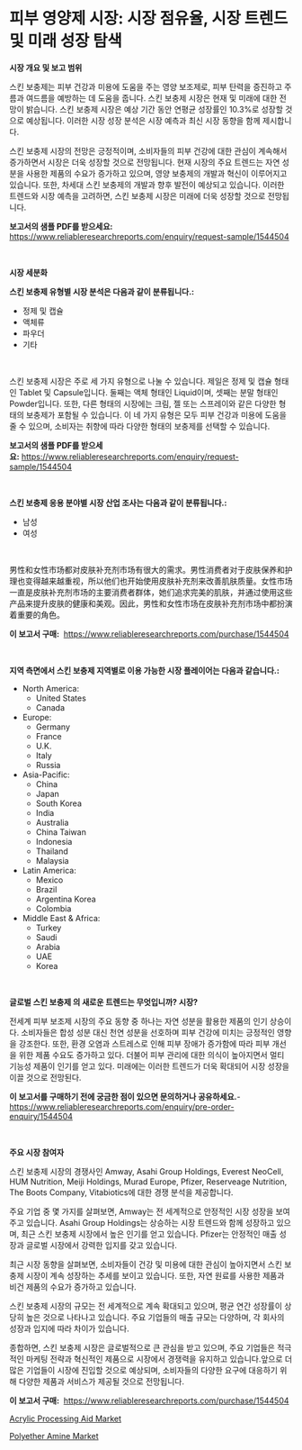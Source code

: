 <p><h1>피부 영양제 시장: 시장 점유율, 시장 트렌드 및 미래 성장 탐색</h1></p><p><strong>시장 개요 및 보고 범위</strong></p>
<p><p>스킨 보충제는 피부 건강과 미용에 도움을 주는 영양 보조제로, 피부 탄력을 증진하고 주름과 여드름을 예방하는 데 도움을 줍니다. 스킨 보충제 시장은 현재 및 미래에 대한 전망이 밝습니다. 스킨 보충제 시장은 예상 기간 동안 연평균 성장률인 10.3%로 성장할 것으로 예상됩니다. 이러한 시장 성장 분석은 시장 예측과 최신 시장 동향을 함께 제시합니다. </p><p>스킨 보충제 시장의 전망은 긍정적이며, 소비자들의 피부 건강에 대한 관심이 계속해서 증가하면서 시장은 더욱 성장할 것으로 전망됩니다. 현재 시장의 주요 트렌드는 자연 성분을 사용한 제품의 수요가 증가하고 있으며, 영양 보충제의 개발과 혁신이 이루어지고 있습니다. 또한, 차세대 스킨 보충제의 개발과 향후 발전이 예상되고 있습니다. 이러한 트렌드와 시장 예측을 고려하면, 스킨 보충제 시장은 미래에 더욱 성장할 것으로 전망됩니다.</p></p>
<p><strong>보고서의 샘플 PDF를 받으세요:</strong> <a href="https://www.reliableresearchreports.com/enquiry/request-sample/1544504">https://www.reliableresearchreports.com/enquiry/request-sample/1544504</a></p>
<p>&nbsp;</p>
<p><strong>시장 세분화</strong></p>
<p><strong>스킨 보충제 유형별 시장 분석은 다음과 같이 분류됩니다.:</strong></p>
<p><ul><li>정제 및 캡슐</li><li>액체류</li><li>파우더</li><li>기타</li></ul></p>
<p>&nbsp;</p>
<p><p>스킨 보충제 시장은 주로 세 가지 유형으로 나눌 수 있습니다. 제일은 정제 및 캡슐 형태인 Tablet 및 Capsule입니다. 둘째는 액체 형태인 Liquid이며, 셋째는 분말 형태인 Powder입니다. 또한, 다른 형태의 시장에는 크림, 젤 또는 스프레이와 같은 다양한 형태의 보충제가 포함될 수 있습니다. 이 네 가지 유형은 모두 피부 건강과 미용에 도움을 줄 수 있으며, 소비자는 취향에 따라 다양한 형태의 보충제를 선택할 수 있습니다.</p></p>
<p><strong>보고서의 샘플 PDF를 받으세요:</strong>&nbsp;<a href="https://www.reliableresearchreports.com/enquiry/request-sample/1544504">https://www.reliableresearchreports.com/enquiry/request-sample/1544504</a></p>
<p>&nbsp;</p>
<p><strong> 스킨 보충제 응용 분야별 시장 산업 조사는 다음과 같이 분류됩니다.:</strong></p>
<p><ul><li>남성</li><li>여성</li></ul></p>
<p>&nbsp;</p>
<p><p>男性和女性市场都对皮肤补充剂市场有很大的需求。男性消费者对于皮肤保养和护理也变得越来越重视，所以他们也开始使用皮肤补充剂来改善肌肤质量。女性市场一直是皮肤补充剂市场的主要消费者群体，她们追求完美的肌肤，并通过使用这些产品来提升皮肤的健康和美观。因此，男性和女性市场在皮肤补充剂市场中都扮演着重要的角色。</p></p>
<p><strong>이 보고서 구매:</strong>&nbsp; <a href="https://www.reliableresearchreports.com/purchase/1544504">https://www.reliableresearchreports.com/purchase/1544504</a></p>
<p>&nbsp;</p>
<p><strong>지역 측면에서 스킨 보충제 지역별로 이용 가능한 시장 플레이어는 다음과 같습니다.:</strong></p>
<p><ul>
    <li>
        North America:
        <ul>
            <li>United States</li>
            <li>Canada</li>
        </ul>
    </li>
    <li>
        Europe:
        <ul>
            <li>Germany</li>
            <li>France</li>
            <li>U.K.</li>
            <li>Italy</li>
            <li>Russia</li>
        </ul>
    </li>
    <li>
        Asia-Pacific:
        <ul>
            <li>China</li>
            <li>Japan</li>
            <li>South Korea</li>
            <li>India</li>
            <li>Australia</li>
            <li>China Taiwan</li>
            <li>Indonesia</li>
            <li>Thailand</li>
            <li>Malaysia</li>
        </ul>
    </li>
    <li>
        Latin America:
        <ul>
            <li>Mexico</li>
            <li>Brazil</li>
            <li>Argentina Korea</li>
            <li>Colombia</li>
        </ul>
    </li>
    <li>
        Middle East & Africa:
        <ul>
            <li>Turkey</li>
            <li>Saudi</li>
            <li>Arabia</li>
            <li>UAE</li>
            <li>Korea</li>
        </ul>
    </li>
    </ul></p>
<p>&nbsp;</p>
<p><strong>글로벌 스킨 보충제 의 새로운 트렌드는 무엇입니까? 시장?</strong></p>
<p><p>전세계 피부 보조제 시장의 주요 동향 중 하나는 자연 성분을 활용한 제품의 인기 상승이다. 소비자들은 합성 성분 대신 천연 성분을 선호하며 피부 건강에 미치는 긍정적인 영향을 강조한다. 또한, 환경 오염과 스트레스로 인해 피부 장애가 증가함에 따라 피부 개선을 위한 제품 수요도 증가하고 있다. 더불어 피부 관리에 대한 의식이 높아지면서 멀티 기능성 제품이 인기를 얻고 있다. 미래에는 이러한 트렌드가 더욱 확대되어 시장 성장을 이끌 것으로 전망된다.</p></p>
<p><strong>이 보고서를 구매하기 전에 궁금한 점이 있으면 문의하거나 공유하세요.</strong>- <a href="https://www.reliableresearchreports.com/enquiry/pre-order-enquiry/1544504">https://www.reliableresearchreports.com/enquiry/pre-order-enquiry/1544504</a></p>
<p>&nbsp;</p>
<p><strong>주요 시장 참여자</strong></p>
<p><p>스킨 보충제 시장의 경쟁사인 Amway, Asahi Group Holdings, Everest NeoCell, HUM Nutrition, Meiji Holdings, Murad Europe, Pfizer, Reserveage Nutrition, The Boots Company, Vitabiotics에 대한 경쟁 분석을 제공합니다.</p><p>주요 기업 중 몇 가지를 살펴보면, Amway는 전 세계적으로 안정적인 시장 성장을 보여주고 있습니다. Asahi Group Holdings는 상승하는 시장 트렌드와 함께 성장하고 있으며, 최근 스킨 보충제 시장에서 높은 인기를 얻고 있습니다. Pfizer는 안정적인 매출 성장과 글로벌 시장에서 강력한 입지를 갖고 있습니다.</p><p>최근 시장 동향을 살펴보면, 소비자들이 건강 및 미용에 대한 관심이 높아지면서 스킨 보충제 시장이 계속 성장하는 추세를 보이고 있습니다. 또한, 자연 원료를 사용한 제품과 비건 제품의 수요가 증가하고 있습니다.</p><p>스킨 보충제 시장의 규모는 전 세계적으로 계속 확대되고 있으며, 평균 연간 성장률이 상당히 높은 것으로 나타나고 있습니다. 주요 기업들의 매출 규모는 다양하며, 각 회사의 성장과 입지에 따라 차이가 있습니다.</p><p>종합하면, 스킨 보충제 시장은 글로벌적으로 큰 관심을 받고 있으며, 주요 기업들은 적극적인 마케팅 전략과 혁신적인 제품으로 시장에서 경쟁력을 유지하고 있습니다.앞으로 더 많은 기업들이 시장에 진입할 것으로 예상되며, 소비자들의 다양한 요구에 대응하기 위해 다양한 제품과 서비스가 제공될 것으로 전망됩니다.</p></p>
<p><strong>이 보고서 구매:</strong>&nbsp;&nbsp;<a href="https://www.reliableresearchreports.com/purchase/1544504">https://www.reliableresearchreports.com/purchase/1544504</a></p>
<p><p><a href="https://confirmed-shield-e13.notion.site/Acrylic-Processing-Aid-Market-Analysis-and-Market-Size-Global-Industry-Overview-Market-Segmentatio-7eb1f0ef767b490989d47bef8bbc201c">Acrylic Processing Aid Market</a></p><p><a href="https://funky-papaya-cf4.notion.site/Polyether-Amine-Market-Challenges-Opportunities-and-Growth-Drivers-and-Major-Market-Players-forec-475b2a6fa88d44558fbf6bfaf7c0e5dc">Polyether Amine Market</a></p></p>
